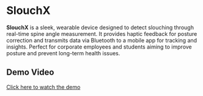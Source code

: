 # SlouchX
**SlouchX** is a sleek, wearable device designed to detect slouching through real-time spine angle measurement. It provides haptic feedback for posture correction and transmits data via Bluetooth to a mobile app for tracking and insights. Perfect for corporate employees and students aiming to improve posture and prevent long-term health issues.
## Demo Video

[Click here to watch the demo](https://drive.google.com/file/d/1AuzM2qkDdtNzcv-Ct9qcG7LCNgshayJK/view)
